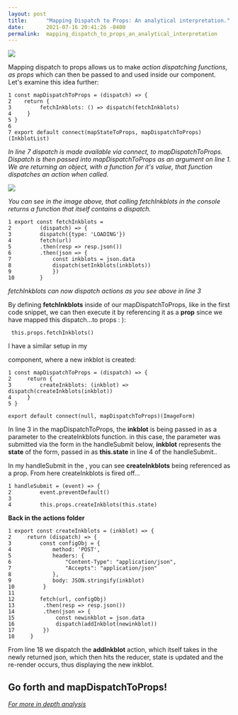 ```yaml
---
layout: post
title:      "Mapping Dispatch to Props: An analytical interpretation."
date:       2021-07-16 20:41:26 -0400
permalink:  mapping_dispatch_to_props_an_analytical_interpretation
---
```



![](https://upload.wikimedia.org/wikipedia/commons/7/70/Rorschach_blot_01.jpg)

Mapping dispatch to props allows us to make *action dispatching functions, as props* which can then be passed to and used inside our component. Let's examine this idea further:
```
1 const mapDispatchToProps = (dispatch) => {
2    return {
3         fetchInkblots: () => dispatch(fetchInkblots)
4     }
5 }
6
7 export default connect(mapStateToProps, mapDispatchToProps)(InkblotList)
```
*In line 7 dispatch is made available via connect, to mapDispatchToProps. Dispatch is then passed into mapDispatchToProps as an argument on line 1. We are returning an object, with a function for it's value, that function dispatches an action when called.*


![](https://i.imgur.com/PxAdLAm.png)

*You can see in the image above, that calling fetchInkblots in the console returns a function that itself contains a dispatch.*

```
1 export const fetchInkblots = 
2         (dispatch) => {
3         dispatch({type: 'LOADING'})
4         fetch(url)
5         .then(resp => resp.json())
6         .then(json => {
7             const inkblots = json.data
8             dispatch(setInkblots(inkblots))
9             })
10        }
```
*fetchInkblots can now dispatch actions as you see above in line 3*


By defining **fetchInkblots** inside of our mapDispatchToProps, like in the first code snippet, we can then execute it by referencing it as a **prop** since we have mapped this dispatch...to props : ):

```
 this.props.fetchInkblots()
```

I have a similar setup in my **<Form />** component, where a new inkblot is created:

```
1 const mapDispatchToProps = (dispatch) => {
2     return {
3         createInkblots: (inkblot) => dispatch(createInkblots(inkblot))
4     }
5 }

export default connect(null, mapDispatchToProps)(ImageForm)
```

In line 3 in the mapDispatchToProps, the **inkblot** is being passed in as a parameter to the createInkblots function. in this case, the parameter was submitted via the form in the handleSubmit below, **inkblot** represents the **state** of the form, passed in as **this.state** in line 4 of the handleSubmit.. 

In my handleSubmit in the <Form />, you can see **createInkblots** being referenced as a prop. From here createInkblots is fired off...

```
1 handleSubmit = (event) => {
2         event.preventDefault()
3 
4         this.props.createInkblots(this.state)
```

**Back in the actions folder**

```
1 export const createInkblots = (inkblot) => {
2     return (dispatch) => {
3         const configObj = {
4             method: 'POST',
5             headers: {
6                 "Content-Type": "application/json",
7                 "Accepts": "application/json"
8             },
9             body: JSON.stringify(inkblot)
10         }
11         
12        fetch(url, configObj)
13         .then(resp => resp.json())
14         .then(json => {
15             const newinkblot = json.data
16             dispatch(addInkblot(newinkblot))
17         })
18     }
```

From line 18 we dispatch the **addInkblot** action, which itself takes in the newly returned json, which then hits the reducer, state is updated and the re-render occurs, thus displaying the new inkblot.

## Go forth and mapDispatchToProps!

*[For more in depth analysis](https://stackoverflow.com/questions/34458261/how-to-get-simple-dispatch-from-this-props-using-connect-w-redux)*
		

